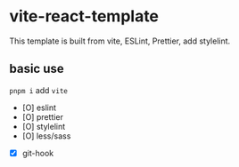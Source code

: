 # vite-react-template

This template is built from vite, ESLint, Prettier, add stylelint.

## basic use
<code>pnpm i</code> add <code>vite</code>

- [O] eslint
- [O] prettier
- [O] stylelint
- [O] less/sass
- [X] git-hook